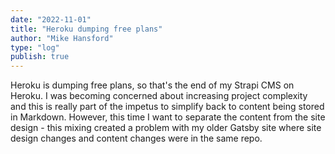 ```yaml
---
date: "2022-11-01"
title: "Heroku dumping free plans"
author: "Mike Hansford"
type: "log"
publish: true
---
```

Heroku is dumping free plans, so that's the end of my Strapi CMS on Heroku. I was becoming concerned about increasing project complexity and this is really part of the impetus to simplify back to content being stored in Markdown. However, this time I want to separate the content from the site design - this mixing created a problem with my older Gatsby site where site design changes and content changes were in the same repo. 